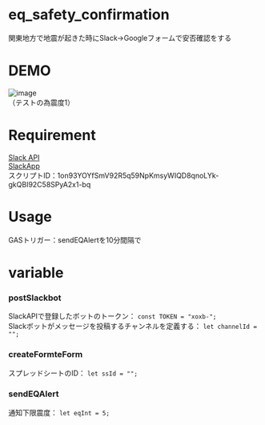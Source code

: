 # eq_safety_confirmation  
関東地方で地震が起きた時にSlack→Googleフォームで安否確認をする  
  
# DEMO  
![image](https://user-images.githubusercontent.com/98931080/173096407-4fc8484a-2884-49bd-b3a3-37d7f15cb520.png)  
（テストの為震度1）  
  
# Requirement  
[Slack API](https://api.slack.com/)  
[SlackApp](https://github.com/soundTricker/SlackApp)  
スクリプトID：1on93YOYfSmV92R5q59NpKmsyWIQD8qnoLYk-gkQBI92C58SPyA2x1-bq  
  
# Usage  
GASトリガー：sendEQAlertを10分間隔で  
  
# variable  
### postSlackbot  
SlackAPIで登録したボットのトークン： `const TOKEN = "xoxb-";`  
Slackボットがメッセージを投稿するチャンネルを定義する： `let channelId = "";`  
### createFormteForm  
スプレッドシートのID： `let ssId = "";`  
### sendEQAlert  
通知下限震度： `let eqInt = 5;`  
